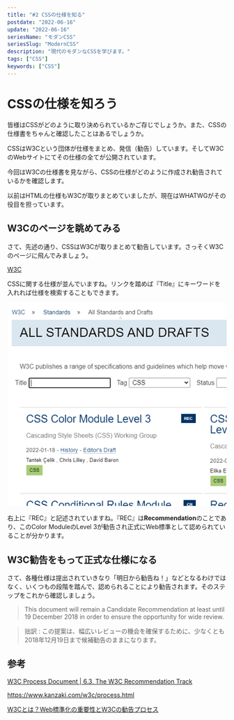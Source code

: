 ```yaml
---
title: "#2 CSSの仕様を知る"
postdate: "2022-06-16"
update: "2022-06-16"
seriesName: "モダンCSS"
seriesSlug: "ModernCSS"
description: "現代のモダンなCSSを学びます。"
tags: ["CSS"]
keywords: ["CSS"]
---
```


# CSSの仕様を知ろう

皆様はCSSがどのように取り決められているかご存じでしょうか。また、CSSの仕様書をちゃんと確認したことはあるでしょうか。

CSSはW3Cという団体が仕様をまとめ、発信（勧告）しています。そしてW3CのWebサイトにてその仕様の全てが公開されています。

今回はW3Cの仕様書を見ながら、CSSの仕様がどのように作成され勧告されているかを確認します。

<aide>

以前はHTMLの仕様もW3Cが取りまとめていましたが、現在はWHATWGがその役目を担っています。

</aside>

## W3Cのページを眺めてみる

さて、先述の通り、CSSはW3Cが取りまとめて勧告しています。さっそくW3Cのページに飛んでみましょう。

[W3C](https://www.w3.org/TR/?tag=css)

CSSに関する仕様が並んでいますね。リンクを踏めば『Title』にキーワードを入れれば仕様を検索することもできます。

![](./images/image01.png)

右上に『REC』と記述されていますね。『REC』は**Recommendation**のことであり、このColor ModuleのLevel 3が勧告され正式にWeb標準として認められていることが分かります。

## W3C勧告をもって正式な仕様になる

さて、各種仕様は提出されていきなり「明日から勧告ね！」などとなるわけではなく、いくつもの段階を踏んで、認められることにより勧告されます。そのステップをこれから確認しましょう。

> This document will remain a Candidate Recommendation at least until 19 December 2018 in order to ensure the opportunity for wide review.

> 拙訳 : この提案は、幅広いレビューの機会を確保するために、少なくとも2018年12月19日まで候補勧告のままになります。



## 参考

[W3C Process Document | 6.3. The W3C Recommendation Track](https://www.w3.org/2021/Process-20211102/#rec-track)

https://www.kanzaki.com/w3c/process.html

[](https://wemo.tech/795)

[W3Cとは？Web標準化の重要性とW3Cの勧告プロセス](https://www.internetacademy.jp/it/design/homepage/web-standardization-and-w3c-recommendation-process.html)
